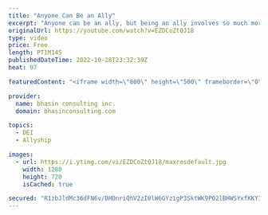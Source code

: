 ```yaml
---
title: "Anyone Can Be an Ally"
excerpt: "Anyone can be an ally, but being an ally involves so much more than just calling yourself one. Allyship is an active role with responsibilities. Watch Ritu Bhasin do a deep dive into what it means to be an ally.  Watch now!  - - - - -   bhasin consulting inc. (bci) is a world-renowned full-service diversity,"
originalUrl: https://youtube.com/watch?v=EZDCoZtQJ18
type: video
price: Free
length: PT1M14S
publishedDateTime: 2022-10-28T23:32:39Z
heat: 97

featuredContent: "<iframe width=\"800\" height=\"500\" frameborder=\"0\" src=\"https://www.youtube.com/embed/EZDCoZtQJ18\" allow=\"accelerometer; autoplay; encrypted-media; gyroscope; picture-in-picture\" allowfullscreen></iframe>"

provider:
  name: bhasin consulting inc.
  domain: bhasinconsulting.com

topics:
  - DEI
  - Allyship

images:
  - url: https://i.ytimg.com/vi/EZDCoZtQJ18/maxresdefault.jpg
    width: 1280
    height: 720
    isCached: true

secured: "R1zbJldMc36dFN6v/DHDnriQhV2zI0lW6GYz1gP3SktWK9PO2lBHWSYxfKKYIC+wqlABDskJbimJmdVgEhREBVQgYWX+en3+3CS8+cfnVnLsvHmmD1KxP4upfc1epM881Bi8eYcCsGOksshEgmDMLTHuCL7KQDuIM8KAyCo/Rx6UX+Ran5HDQqcW0jipItBjC0iR4Qjz7YG03dezFyycQphMCPlhBO4YINQdQUTw1ZhWNYH7qoFRuwWkq57Cq/ah/6l1leV10RhvkJa/0iRE1WfUjvlf5HbR5U0MSggzvIg3s07zYNyB19N/Cv5lddYm1Vgg0YW13dTvBXOHhqK0PVXz3w/OA6ahpFOxsmZH3hIIvjb0o16gN4BXr9dtC3jVYTpoNsb2+LjE8K/EIPp52Q==;NsWEXhiusSOdLTnrXZqedQ=="
---
```



